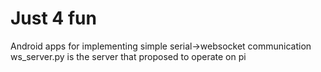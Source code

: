 # Just 4 fun
Android apps for implementing simple serial->websocket communication
ws_server.py is the server that proposed to operate on pi
